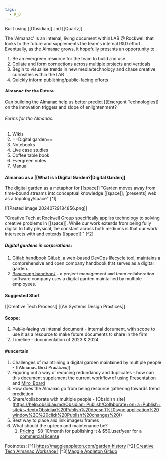 ```yaml
---
tags:
  - R_D
---
```

Built using [[Obsidian]] and [[Quartz]]

The 'Almanac' is an internal, living document within LAB @ Rockwell that looks to the future and supplements the team's internal R&D effort.
Eventually, as the Almanac grows, it hopefully presents an opportunity to
1. Be an evergreen resource for the team to build and use
2. Collate and form connections across multiple projects and verticals
3. Begin to visualise trends in new media/technology and chase creative curiosities within the LAB
4. Quickly inform publishing/public-facing efforts
#### Almanac for the Future
Can building the Almanac help us better predict [[Emergent Technologies]] on the innovation triggers and slope of enlightenment?

###### Forms for the Almanac:
1. Wikis
2. ==Digital garden==
3. Notebooks
4. Live case studies
5. Coffee table book
6. Evergreen notes
7. Manual
#### Almanac as a [[What is a Digital Garden?|Digital Garden]]
The digital garden as a metaphor for [[space]]
"Garden moves away from time-bound streams into conceptual knowledge [[space]]; [presents] web as a topology/space" [^1]

![[Pasted image 20240729184856.png]]

"Creative Tech at Rockwell Group specifically applies technology to solving creative problems in [[space]]. While our work extends from being fully digital to fully physical, the constant across both mediums is that our work intersects with and extends [[space]]." [^2]
##### Digital gardens in corporations: 
1. [Gitlab handbook](https://handbook.gitlab.com/handbook/) GitLab, a web-based DevOps lifecycle tool, maintains a comprehensive and open company handbook that serves as a digital garden. 
2. [Basecamp handbook](https://basecamp.com/handbook) - a project management and team collaboration software company uses a digital garden maintained by multiple employees.
#### Suggested Start
[[Creative Tech Process]]
[[AV Systems Design Practices]]
#### Scope:
1. ~~Public facing~~ vs internal document - internal document, with scope to use it as a resource to make future documents to share in the firm
2. Timeline - documentation of 2023 & 2024

#### #uncertain 
1. Challenges of maintaining a digital garden maintained by multiple people - [[Almanac Best Practices]]
2. Figuring out a way of reducing redundancy and duplicates - how can this document supplement the current workflow of using [Presentation](https://rockwellgroup1.sharepoint.com/sites/LabTeamDrive/Shared%20Documents/Forms/AllItems.aspx?id=/sites/LabTeamDrive/Shared%20Documents/LAB%20Team%20Drive%20-%202023/Teams/Creative%20Tech/R%26D/Presentations&viewid=9b99af5d-e1a8-4700-8998-292de9e2b822)  and [Miro_Board](https://miro.com/app/dashboard/)
3. How does the Almanac go from being resource gathering towards trend prediction
4. Share/collaborate with multiple people - [Obsidian site](https://help.obsidian.md/Obsidian+Publish/Collaborate+on+a+Publish+site#:~:text=Obsidian%20Publish%20doesn't%20sync,application%20window%2C%20click%20Publish%20changes%20()
5. Best way to place and link images/iframes
6. What should the upkeep and maintenance be?
	1. [Pricing](https://obsidian.md/pricing) -$8-10/month for publishing it & $50/user/year for a [commercial license](https://help.obsidian.md/Teams/Commercial+license#Purchase%20a%20commercial%20license)

Footnotes:
[^1] https://maggieappleton.com/garden-history
[^2][ Creative Tech Almanac Workshop I](https://miro.com/app/board/uXjVMoc4KpU=/)
[^3][Maggie Appleton Github](https://github.com/MaggieAppleton/digital-gardeners?tab=readme-ov-file)